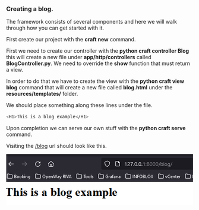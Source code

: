 ### Creating a blog.

The framework consists of several components and here we will walk through how you can get started with it.

First create our project with the **craft new** command.

First we need to create our controller with the **python craft controller Blog** this will create a new file under **app/http/controllers** called **BlogController.py**. We need to override the **show** function that must return a view.

In order to do that we have to create the view with the **python craft view blog** command that will create a new file called **blog.html** under the **resources/templates/** folder. 

We should place something along these lines under the file.

``` bash
<H1>This is a blog example</H1>
```

Upon completion we can serve our own stuff with the **python craft serve** command.

Visiting the [/blog](http://127.0.0.1:8000/blog) url should look like this.


![Blog](../Pictures/blog.PNG)